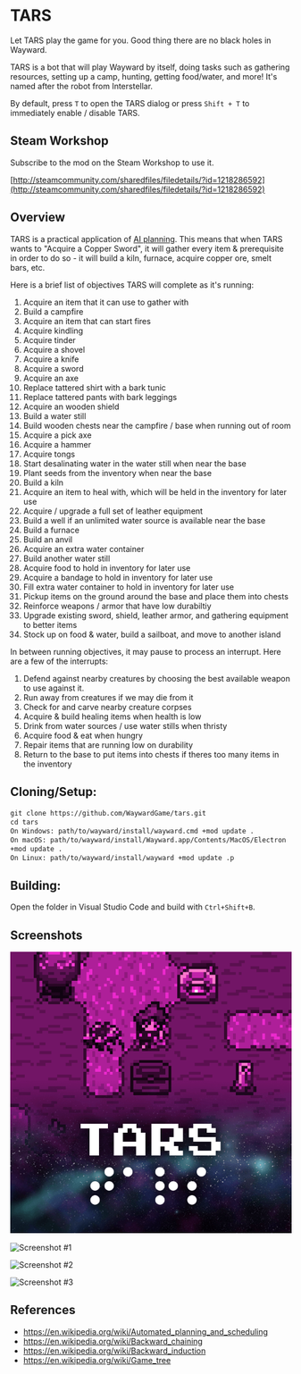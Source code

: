 # TARS
Let TARS play the game for you. Good thing there are no black holes in Wayward.

TARS is a bot that will play Wayward by itself, doing tasks such as gathering resources, setting up a camp, hunting, getting food/water, and more! It's named after the robot from Interstellar.

By default, press `T` to open the TARS dialog or press `Shift + T` to immediately enable / disable TARS.

## Steam Workshop

Subscribe to the mod on the Steam Workshop to use it.

[http://steamcommunity.com/sharedfiles/filedetails/?id=1218286592](http://steamcommunity.com/sharedfiles/filedetails/?id=1218286592)

## Overview

TARS is a practical application of [AI planning](https://en.wikipedia.org/wiki/Automated_planning_and_scheduling). This means that when TARS wants to "Acquire a Copper Sword", it will gather every item & prerequisite in order to do so - it will build a kiln, furnace, acquire copper ore, smelt bars, etc.

Here is a brief list of objectives TARS will complete as it's running:

1. Acquire an item that it can use to gather with
1. Build a campfire
1. Acquire an item that can start fires
1. Acquire kindling
1. Acquire tinder
1. Acquire a shovel
1. Acquire a knife
1. Acquire a sword
1. Acquire an axe
1. Replace tattered shirt with a bark tunic
1. Replace tattered pants with bark leggings
1. Acquire an wooden shield
1. Build a water still
1. Build wooden chests near the campfire / base when running out of room
1. Acquire a pick axe
1. Acquire a hammer
1. Acquire tongs
1. Start desalinating water in the water still when near the base
1. Plant seeds from the inventory when near the base
1. Build a kiln
1. Acquire an item to heal with, which will be held in the inventory for later use
1. Acquire / upgrade a full set of leather equipment
1. Build a well if an unlimited water source is available near the base
1. Build a furnace
1. Build an anvil
1. Acquire an extra water container
1. Build another water still
1. Acquire food to hold in inventory for later use
1. Acquire a bandage to hold in inventory for later use
1. Fill extra water container to hold in inventory for later use
1. Pickup items on the ground around the base and place them into chests
1. Reinforce weapons / armor that have low durabiltiy
1. Upgrade existing sword, shield, leather armor, and gathering equipment to better items
1. Stock up on food & water, build a sailboat, and move to another island

In between running objectives, it may pause to process an interrupt. Here are a few of the interrupts:

1. Defend against nearby creatures by choosing the best available weapon to use against it.
1. Run away from creatures if we may die from it
1. Check for and carve nearby creature corpses
1. Acquire & build healing items when health is low
1. Drink from water sources / use water stills when thristy
1. Acquire food & eat when hungry
1. Repair items that are running low on durability
1. Return to the base to put items into chests if theres too many items in the inventory

## Cloning/Setup:
```
git clone https://github.com/WaywardGame/tars.git
cd tars
On Windows: path/to/wayward/install/wayward.cmd +mod update .
On macOS: path/to/wayward/install/Wayward.app/Contents/MacOS/Electron +mod update .
On Linux: path/to/wayward/install/wayward +mod update .p
```

## Building:
Open the folder in Visual Studio Code and build with `Ctrl+Shift+B`.

## Screenshots
![TARS](https://raw.githubusercontent.com/WaywardGame/tars/master/mod.png "TARS")

![Screenshot #1](https://steamuserimages-a.akamaihd.net/ugc/914673076759393814/8BA90395A7E4E6AEB28C5FEB6EC32A532864D3B6/ "Screenshot #1")

![Screenshot #2](https://steamuserimages-a.akamaihd.net/ugc/914673076759393836/147FEFC71A6182CDB23F1EFF8E9E9C13F04DD225/ "Screenshot #2")

![Screenshot #3](https://steamuserimages-a.akamaihd.net/ugc/914673076759393844/AC6C0AEE19C47E99A36B3E817742C1FCE089B910/ "Screenshot #3")

## References

- https://en.wikipedia.org/wiki/Automated_planning_and_scheduling
- https://en.wikipedia.org/wiki/Backward_chaining
- https://en.wikipedia.org/wiki/Backward_induction
- https://en.wikipedia.org/wiki/Game_tree
 
